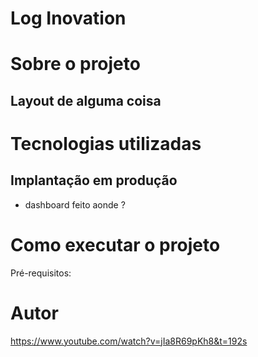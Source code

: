 # Log Inovation 


# Sobre o projeto



## Layout de alguma coisa


# Tecnologias utilizadas


## Implantação em produção
- dashboard feito aonde ?

# Como executar o projeto
Pré-requisitos: 

# Autor

https://www.youtube.com/watch?v=jIa8R69pKh8&t=192s
